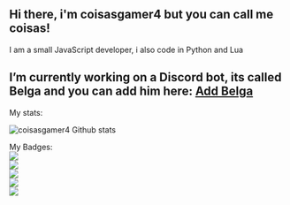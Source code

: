 ## Hi there, i'm coisasgamer4 but you can call me coisas!

I am a small JavaScript developer, i also code in Python and Lua


## I’m currently working on a Discord bot, its called Belga and you can add him here: [Add Belga](https://top.gg/bot/1049427882008657930/)

My stats:

![coisasgamer4 Github stats](https://github-readme-stats.vercel.app/api?username=coisasgamer4&show_icons=true&theme=dark)

My Badges:
<br>
![](https://img.shields.io/badge/javascript-%23323330.svg?style=for-the-badge&logo=javascript&logoColor=%23F7DF1E)
<br>
![](https://img.shields.io/badge/lua-000080.svg?style=for-the-badge&logo=lua&logoColor=white)
<br>
![](https://img.shields.io/badge/discord.js-7289da.svg?style=for-the-badge&logo=discord&logoColor=white)
<br>
![](https://img.shields.io/badge/mongodb-00ed64.svg?style=for-the-badge&logo=mongodb&logoColor=white)
<br>
![](https://img.shields.io/badge/node.js-424549.svg?style=for-the-badge&logo=node.js)
<br>
